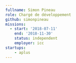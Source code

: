 ```yaml
---
fullname: Simon Pineau
role: Chargé de développement
github: simonpineau
missions:
  - start: '2018-07-11'
    end: '2018-11-30'
    status: independent
    employer: icc
startups:
    - aplus
---
```

